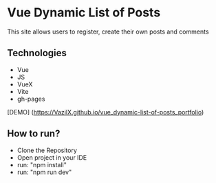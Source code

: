 # Vue Dynamic List of Posts

This site allows users to register, create their own posts and comments

## Technologies 

  - Vue
  - JS
  - VueX
  - Vite
  - gh-pages

[DEMO] (https://VazilX.github.io/vue_dynamic-list-of-posts_portfolio)

## How to run?
  - Clone the Repository
  - Open project in your IDE
  - run: "npm install"
  - run: "npm run dev"

